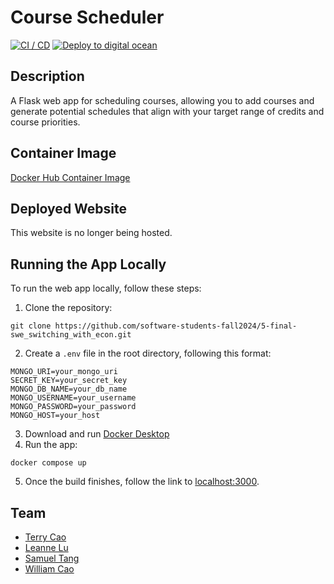 # Course Scheduler

[![CI / CD](https://github.com/software-students-fall2024/5-final-swe_switching_with_econ/actions/workflows/build.yml/badge.svg)](https://github.com/software-students-fall2024/5-final-swe_switching_with_econ/actions/workflows/build.yml)
[![Deploy to digital ocean](https://github.com/software-students-fall2024/5-final-swe_switching_with_econ/actions/workflows/deploy.yml/badge.svg)](https://github.com/software-students-fall2024/5-final-swe_switching_with_econ/actions/workflows/deploy.yml)

## Description

A Flask web app for scheduling courses, allowing you to add courses and generate potential schedules that align with your target range of credits and course priorities.

## Container Image
[Docker Hub Container Image](https://hub.docker.com/repository/docker/leannelu/schedule-gen-web-app/general)

## Deployed Website
This website is no longer being hosted.

## Running the App Locally
To run the web app locally, follow these steps:

1. Clone the repository:
```
git clone https://github.com/software-students-fall2024/5-final-swe_switching_with_econ.git
```
2. Create a `.env` file in the root directory, following this format:

```
MONGO_URI=your_mongo_uri
SECRET_KEY=your_secret_key
MONGO_DB_NAME=your_db_name
MONGO_USERNAME=your_username
MONGO_PASSWORD=your_password
MONGO_HOST=your_host
```

3. Download and run [Docker Desktop](https://www.docker.com/products/docker-desktop/)
4. Run the app:
```
docker compose up
```
5. Once the build finishes, follow the link to [localhost:3000](http://localhost:3000/).

## Team
- [Terry Cao](https://github.com/cao-exe)
- [Leanne Lu](https://github.com/leannelu)
- [Samuel Tang](https://github.com/stango1234556)
- [William Cao](https://github.com/FriedBananaBan)
